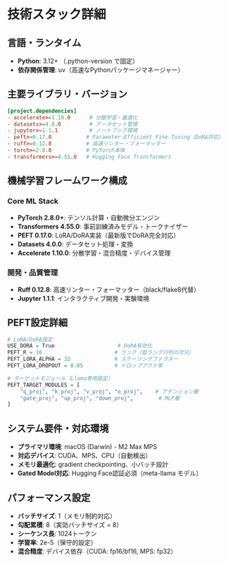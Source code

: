 # 技術スタック詳細

## 言語・ランタイム
- **Python**: 3.12+ （.python-version で固定）
- **依存関係管理**: uv（高速なPythonパッケージマネージャー）

## 主要ライブラリ・バージョン
```toml
[project.dependencies]
- accelerate>=1.10.0      # 分散学習・最適化
- datasets>=4.0.0         # データセット管理
- jupyter>=1.1.1          # ノートブック環境
- peft>=0.17.0           # Parameter-Efficient Fine-Tuning（DoRA対応）
- ruff>=0.12.8           # 高速リンター・フォーマッター
- torch>=2.8.0           # PyTorch本体
- transformers>=4.55.0   # Hugging Face Transformers
```

## 機械学習フレームワーク構成
### Core ML Stack
- **PyTorch 2.8.0+**: テンソル計算・自動微分エンジン
- **Transformers 4.55.0**: 事前訓練済みモデル・トークナイザー
- **PEFT 0.17.0**: LoRA/DoRA実装（最新版でDoRA完全対応）
- **Datasets 4.0.0**: データセット処理・変換
- **Accelerate 1.10.0**: 分散学習・混合精度・デバイス管理

### 開発・品質管理
- **Ruff 0.12.8**: 高速リンター・フォーマッター（black/flake8代替）
- **Jupyter 1.1.1**: インタラクティブ開発・実験環境

## PEFT設定詳細
```python
# LoRA/DoRA設定
USE_DORA = True                    # DoRA有効化
PEFT_R = 16                       # ランク（低ランク行列の次元）
PEFT_LORA_ALPHA = 32              # スケーリングファクター
PEFT_LORA_DROPOUT = 0.05          # ドロップアウト率

# ターゲットモジュール（Llama専用設定）
PEFT_TARGET_MODULES = [
    "q_proj", "k_proj", "v_proj", "o_proj",    # アテンション層
    "gate_proj", "up_proj", "down_proj",        # MLP層
]
```

## システム要件・対応環境
- **プライマリ環境**: macOS (Darwin) - M2 Max MPS
- **対応デバイス**: CUDA、MPS、CPU（自動検出）
- **メモリ最適化**: gradient checkpointing、小バッチ設計
- **Gated Model対応**: Hugging Face認証必須（meta-llama モデル）

## パフォーマンス設定
- **バッチサイズ**: 1（メモリ制約対応）
- **勾配累積**: 8（実効バッチサイズ = 8）
- **シーケンス長**: 1024トークン
- **学習率**: 2e-5（保守的設定）
- **混合精度**: デバイス依存（CUDA: fp16/bf16, MPS: fp32）